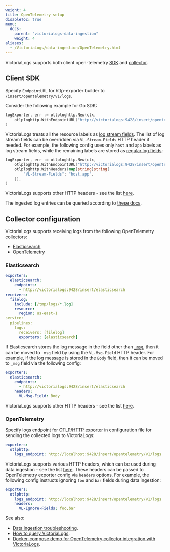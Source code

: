```yaml
---
weight: 4
title: OpenTelemetry setup
disableToc: true
menu:
  docs:
    parent: "victorialogs-data-ingestion"
    weight: 4
aliases:
  - /VictoriaLogs/data-ingestion/OpenTelemetry.html
---
```

VictoriaLogs supports both client open-telemetry [SDK](https://opentelemetry.io/docs/languages/) and [collector](https://opentelemetry.io/docs/collector/).

## Client SDK

Specify `EndpointURL` for http-exporter builder to `/insert/opentelemetry/v1/logs`.

Consider the following example for Go SDK:

```go
logExporter, err := otlploghttp.New(ctx,
	otlploghttp.WithEndpointURL("http://victorialogs:9428/insert/opentelemetry/v1/logs"),
)
```

VictoriaLogs treats all the resource labels as [log stream fields](https://docs.victoriametrics.com/victorialogs/keyconcepts/#stream-fields).
The list of log stream fields can be overridden via `VL-Stream-Fields` HTTP header if needed. For example, the following config uses only `host` and `app`
labels as log stream fields, while the remaining labels are stored as [regular log fields](https://docs.victoriametrics.com/victorialogs/keyconcepts/#data-model):

```go
logExporter, err := otlploghttp.New(ctx,
	otlploghttp.WithEndpointURL("http://victorialogs:9428/insert/opentelemetry/v1/logs"),
	otlploghttp.WithHeaders(map[string]string{
		"VL-Stream-Fields": "host,app",
	}),
)
```

VictoriaLogs supports other HTTP headers - see the list [here](https://docs.victoriametrics.com/victorialogs/data-ingestion/#http-headers).

The ingested log entries can be queried according to [these docs](https://docs.victoriametrics.com/VictoriaLogs/querying/).

## Collector configuration

VictoriaLogs supports receiving logs from the following OpenTelemetry collectors:

* [Elasticsearch](#elasticsearch)
* [OpenTelemetry](#opentelemetry)

### Elasticsearch

```yaml
exporters:
  elasticsearch:
    endpoints:
      - http://victorialogs:9428/insert/elasticsearch
receivers:
  filelog:
    include: [/tmp/logs/*.log]
    resource:
      region: us-east-1
service:
  pipelines:
    logs:
      receivers: [filelog]
      exporters: [elasticsearch]
```

If Elasticsearch stores the log message in the field other than [`_msg`](https://docs.victoriametrics.com/victorialogs/keyconcepts/#message-field),
then it can be moved to `_msg` field by using the `VL-Msg-Field` HTTP header. For example, if the log message is stored in the `Body` field,
then it can be moved to `_msg` field via the following config:

```yaml
exporters:
  elasticsearch:
    endpoints:
      - http://victorialogs:9428/insert/elasticsearch
    headers:
      VL-Msg-Field: Body
```

VictoriaLogs supports other HTTP headers - see the list [here](https://docs.victoriametrics.com/victorialogs/data-ingestion/#http-headers).

### OpenTelemetry

Specify logs endpoint for [OTLP/HTTP exporter](https://github.com/open-telemetry/opentelemetry-collector/blob/main/exporter/otlphttpexporter/README.md) in configuration file
for sending the collected logs to VictoriaLogs:

```yaml
exporters:
  otlphttp:
    logs_endpoint: http://localhost:9428/insert/opentelemetry/v1/logs
```

VictoriaLogs supports various HTTP headers, which can be used during data ingestion - see the list [here](https://docs.victoriametrics.com/victorialogs/data-ingestion/#http-headers).
These headers can be passed to OpenTelemetry exporter config via `headers` options. For example, the following config instructs ignoring `foo` and `bar` fields during data ingestion:

```yaml
exporters:
  otlphttp:
    logs_endpoint: http://localhost:9428/insert/opentelemetry/v1/logs
    headers:
      VL-Ignore-Fields: foo,bar
```

See also:

* [Data ingestion troubleshooting](https://docs.victoriametrics.com/victorialogs/data-ingestion/#troubleshooting).
* [How to query VictoriaLogs](https://docs.victoriametrics.com/victorialogs/querying/).
* [Docker-compose demo for OpenTelemetry collector integration with VictoriaLogs](https://github.com/VictoriaMetrics/VictoriaMetrics/tree/master/deployment/docker/victorialogs/opentelemetry-collector).
